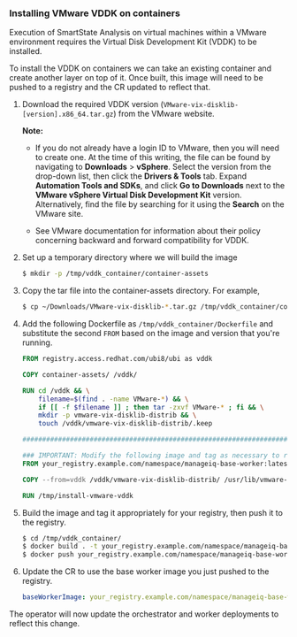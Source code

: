 ### Installing VMware VDDK on containers

Execution of SmartState Analysis on virtual machines within a VMware environment requires the Virtual Disk Development Kit (VDDK) to be installed.

To install the VDDK on containers we can take an existing container and create another layer on top of it.  Once built, this image will need to be pushed to a registry and the CR updated to reflect that.

1. Download the required VDDK version (`VMware-vix-disklib-[version].x86_64.tar.gz`) from the VMware website.

    **Note:**

    - If you do not already have a login ID to VMware, then you will
      need to create one. At the time of this writing, the file can be
      found by navigating to **Downloads** > **vSphere**. Select the
      version from the drop-down list, then click the **Drivers &
      Tools** tab. Expand **Automation Tools and SDKs**, and click
      **Go to Downloads** next to the **VMware vSphere Virtual Disk
      Development Kit** version. Alternatively, find the file by
      searching for it using the **Search** on the VMware site.

    - See VMware documentation for information about their policy
      concerning backward and forward compatibility for VDDK.

2. Set up a temporary directory where we will build the image

   ```bash
   $ mkdir -p /tmp/vddk_container/container-assets
   ```

3. Copy the tar file into the container-assets directory.  For example,

   ```bash
   $ cp ~/Downloads/VMware-vix-disklib-*.tar.gz /tmp/vddk_container/container-assets
   ```

4. Add the following Dockerfile as `/tmp/vddk_container/Dockerfile` and substitute the second `FROM` based on the image and version that you're running.

   ```dockerfile
   FROM registry.access.redhat.com/ubi8/ubi as vddk

   COPY container-assets/ /vddk/

   RUN cd /vddk && \
       filename=$(find . -name VMware-*) && \
       if [[ -f $filename ]] ; then tar -zxvf VMware-* ; fi && \
       mkdir -p vmware-vix-disklib-distrib && \
       touch /vddk/vmware-vix-disklib-distrib/.keep

   ################################################################################

   ### IMPORTANT: Modify the following image and tag as necessary to reflect the version that you're running
   FROM your_registry.example.com/namespace/manageiq-base-worker:latest

   COPY --from=vddk /vddk/vmware-vix-disklib-distrib/ /usr/lib/vmware-vix-disklib/

   RUN /tmp/install-vmware-vddk
   ```

5. Build the image and tag it appropriately for your registry, then push it to the registry.

   ```bash
   $ cd /tmp/vddk_container/
   $ docker build . -t your_registry.example.com/namespace/manageiq-base-worker:latest_vddk
   $ docker push your_registry.example.com/namespace/manageiq-base-worker:latest_vddk
   ```

6. Update the CR to use the base worker image you just pushed to the registry.

   ```yaml
   baseWorkerImage: your_registry.example.com/namespace/manageiq-base-worker:latest_vddk
   ```

The operator will now update the orchestrator and worker deployments to reflect this change.
